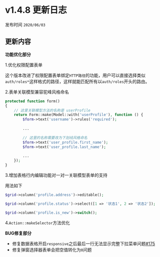 # v1.4.8 更新日志

发布时间 `2020/06/03`

## 更新内容


**功能优化部分**

1.优化权限配置表单

这个版本改进了权限配置表单绑定`HTTP路径`的功能，用户可以直接选择类似`auth/roles*`这样格式的路径，这样就能匹配所有以`auth/roles`开头的路由。

2.表单关联模型兼容驼峰风格命名

```php
protected function form()
{
    // 这里关联模型方法的名称是 userProfile
    return Form::make(Model::with('userProfile'), function () {
        $form->text('username')->rules('required');
        
        ...
        
        // 这里的名称需要改为下划线风格命名
        $form->text('user_profile.first_name');
        $form->text('user_profile.last_name');
        
        ...
    });
}

```

3.增加表格行内编辑功能对一对一关联模型表单的支持

用法如下
```php
$grid->column('profile.address')->editable();

$grid->column('profile.status')->select([1 => '状态1', 2 => '状态2']);

$grid->column('profile.is_new')->switch();
```

4.`Action::makeSelector`方法优化



**BUG修复部分**

- 修复数据表格开启`responsive`之后最后一行无法显示完整下拉菜单问题[#175](https://github.com/jqhph/dcat-admin/issues/175)
- 修复弹窗选择器表单会把空值转化为`0`问题

